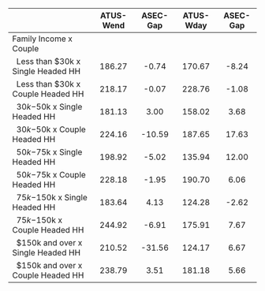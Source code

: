 
|                      |    ATUS-Wend |     ASEC-Gap |    ATUS-Wday |     ASEC-Gap |
| -------------------- | :----------: | :----------: | :----------: | :----------: |
| Family Income x Couple |              |              |              |              |
| &nbsp;&nbsp;Less than $30k x Single Headed HH |       186.27 |        -0.74 |       170.67 |        -8.24 |
| &nbsp;&nbsp;Less than $30k x Couple Headed HH |       218.17 |        -0.07 |       228.76 |        -1.08 |
| &nbsp;&nbsp;$30k-$50k x Single Headed HH |       181.13 |         3.00 |       158.02 |         3.68 |
| &nbsp;&nbsp;$30k-$50k x Couple Headed HH |       224.16 |       -10.59 |       187.65 |        17.63 |
| &nbsp;&nbsp;$50k-$75k x Single Headed HH |       198.92 |        -5.02 |       135.94 |        12.00 |
| &nbsp;&nbsp;$50k-$75k x Couple Headed HH |       228.18 |        -1.95 |       190.70 |         6.06 |
| &nbsp;&nbsp;$75k-$150k x Single Headed HH |       183.64 |         4.13 |       124.28 |        -2.62 |
| &nbsp;&nbsp;$75k-$150k x Couple Headed HH |       244.92 |        -6.91 |       175.91 |         7.67 |
| &nbsp;&nbsp;$150k and over x Single Headed HH |       210.52 |       -31.56 |       124.17 |         6.67 |
| &nbsp;&nbsp;$150k and over x Couple Headed HH |       238.79 |         3.51 |       181.18 |         5.66 |

